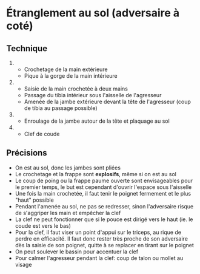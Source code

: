 # Étranglement au sol (adversaire à coté)

## Technique
1.  - Crochetage de la main extérieure
    - Pique à la gorge de la main intérieure
2.  - Saisie de la main crochetée à deux mains
    - Passage du tibia intérieur sous l'aisselle de l'agresseur
    - Amenée de la jambe extérieure devant la tête de l'agresseur (coup de tibia au passage possible)
3.  - Enroulage de la jambe autour de la tête et plaquage au sol
4.  - Clef de coude

## Précisions
- On est au sol, donc les jambes sont pliées
- Le crochetage et la frappe sont **explosifs**, même si on est au sol
- Le coup de poing ou la frappe paume ouverte sont envisageables pour le premier temps, le but est cependant d'ouvrir l'espace sous l'aisselle
- Une fois la main crochetée, il faut tenir le poignet fermement et le plus "haut" possible
- Pendant l'amenée au sol, ne pas se redresser, sinon l'adversaire risque de s'aggriper les main et empêcher la clef
- La clef ne peut fonctionner que si le pouce est dirigé vers le haut (ie. le coude est vers le bas)
- Pour la clef, il faut viser un point d'appui sur le triceps, au rique de perdre en efficacité. Il faut donc rester très proche de son adversaire dès la saisie de son poignet, quitte à se replacer en tirant sur le poignet
- On peut soulever le bassin pour accentuer la clef
- Pour calmer l'agresseur pendant la clef: coup de talon ou mollet au visage
